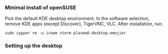 ### Minimal install of openSUSE ###
Pick the default KDE desktop environment. In the software selection, remove KDE apps (except Discover), TigerVNC, VLC. After installation, run:

`sudo zypper rm -u icewm xterm plasma6-desktop-emojier`

### Setting up the desktop ###
